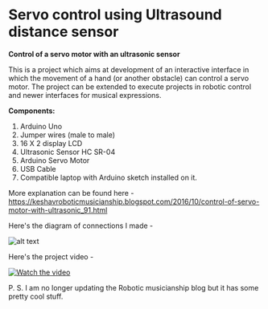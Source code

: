 # Servo control using Ultrasound distance sensor

**Control of a servo motor with an ultrasonic sensor**

This is a project which aims at development of an interactive interface in which the movement of a hand (or another obstacle) can control a servo motor. The project can be extended to execute projects in robotic control and newer interfaces for musical expressions.

**Components:**
1. Arduino Uno
2. Jumper wires (male to male)
3. 16 X 2 display LCD
4. Ultrasonic Sensor HC SR-04
5. Arduino Servo Motor
6. USB Cable
7. Compatible laptop with Arduino sketch installed on it.

More explanation can be found here - https://keshavroboticmusicianship.blogspot.com/2016/10/control-of-servo-motor-with-ultrasonic_91.html

Here's the diagram of connections I made -

![alt text](https://3.bp.blogspot.com/-G2Q8WLzieqI/WAnX6bt7ktI/AAAAAAAACQs/TOC1sI8fSOch6PxT1rjIybZukhViZ94UQCLcB/s1600/proteus.png)

Here's the project video - 

[![Watch the video](https://1.bp.blogspot.com/-PZL--BoaoBI/WAnW7IrID3I/AAAAAAAACQc/vi27-ZmrDQopM7PDbCwrUeEN4PvFheiDwCLcB/s1600/hc-sr04.jpg)](
https://www.youtube.com/watch?v=dFT02c-rnGk
)

P. S. I am no longer updating the Robotic musicianship blog but it has some pretty cool stuff.
